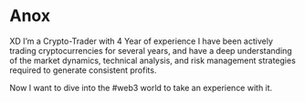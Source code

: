 # Anox
XD
I’m a Crypto-Trader with 4 Year of experience
I have been actively trading cryptocurrencies for several years, and have a deep understanding of the market dynamics,
technical analysis, and risk management strategies required to generate consistent profits.

Now I want to dive into the #web3 world to take an experience with it.
